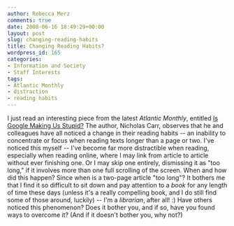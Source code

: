 ```yaml
---
author: Rebecca Merz
comments: true
date: 2008-06-16 18:49:29+00:00
layout: post
slug: changing-reading-habits
title: Changing Reading Habits?
wordpress_id: 165
categories:
- Information and Society
- Staff Interests
tags:
- Atlantic Monthly
- distraction
- reading habits
---
```


I just read an interesting piece from the latest _Atlantic Monthly_, entitled [Is Google Making Us Stupid?](http://www.theatlantic.com/doc/200807/google) The author, Nicholas Carr, observes that he and colleagues have all noticed a change in their reading habits -- an inability to concentrate or focus when reading texts longer than a page or two. I've noticed this myself -- I've become far more distractible when reading, especially when reading online, where I may link from article to article without ever finishing one. Or I may skip one entirely, dismissing it as "too long," if it involves more than one full scrolling of the screen. When and how did this happen? Since when is a two-page article "too long"? It bothers me that I find it so difficult to sit down and pay attention to a _book_ for any length of time these days (unless it's a really compelling book, and I do still find some of those around, luckily) -- I'm a _librarian_, after all! :) Have others noticed this phenomenon? Does it bother you, and if so, have you found ways to overcome it? (And if it doesn't bother you, why not?)
